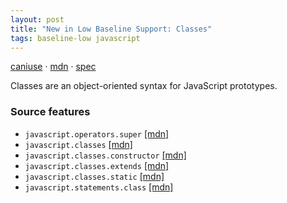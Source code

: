 ```yaml
---
layout: post
title: "New in Low Baseline Support: Classes"
tags: baseline-low javascript
---
```


[caniuse](https://caniuse.com/?search=class-syntax) · [mdn](https://developer.mozilla.org/en-US/search?q=Classes) · [spec](https://tc39.es/ecma262/multipage/ecmascript-language-functions-and-classes.html#sec-class-definitions)

Classes are an object-oriented syntax for JavaScript prototypes.

### Source features

- ``javascript.operators.super`` [[mdn]](https://developer.mozilla.org/en-US/search?q=javascript.operators.super)
- ``javascript.classes`` [[mdn]](https://developer.mozilla.org/en-US/search?q=javascript.classes)
- ``javascript.classes.constructor`` [[mdn]](https://developer.mozilla.org/en-US/search?q=javascript.classes.constructor)
- ``javascript.classes.extends`` [[mdn]](https://developer.mozilla.org/en-US/search?q=javascript.classes.extends)
- ``javascript.classes.static`` [[mdn]](https://developer.mozilla.org/en-US/search?q=javascript.classes.static)
- ``javascript.statements.class`` [[mdn]](https://developer.mozilla.org/en-US/search?q=javascript.statements.class)
